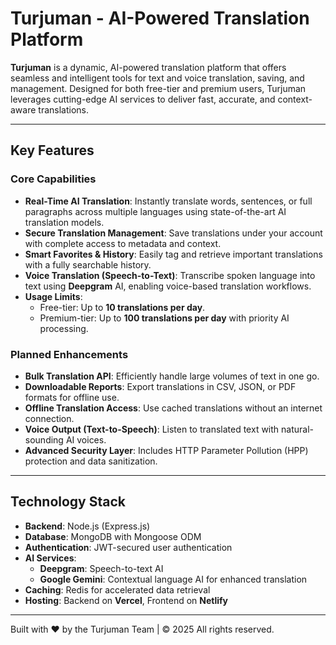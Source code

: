 # **Turjuman - AI-Powered Translation Platform**

**Turjuman** is a dynamic, AI-powered translation platform that offers seamless and intelligent tools for text and voice translation, saving, and management. Designed for both free-tier and premium users, Turjuman leverages cutting-edge AI services to deliver fast, accurate, and context-aware translations.

---

## **Key Features**

### **Core Capabilities**

- **Real-Time AI Translation**: Instantly translate words, sentences, or full paragraphs across multiple languages using state-of-the-art AI translation models.
- **Secure Translation Management**: Save translations under your account with complete access to metadata and context.
- **Smart Favorites & History**: Easily tag and retrieve important translations with a fully searchable history.
- **Voice Translation (Speech-to-Text)**: Transcribe spoken language into text using **Deepgram** AI, enabling voice-based translation workflows.
- **Usage Limits**:
  - Free-tier: Up to **10 translations per day**.
  - Premium-tier: Up to **100 translations per day** with priority AI processing.

### **Planned Enhancements**

- **Bulk Translation API**: Efficiently handle large volumes of text in one go.
- **Downloadable Reports**: Export translations in CSV, JSON, or PDF formats for offline use.
- **Offline Translation Access**: Use cached translations without an internet connection.
- **Voice Output (Text-to-Speech)**: Listen to translated text with natural-sounding AI voices.
- **Advanced Security Layer**: Includes HTTP Parameter Pollution (HPP) protection and data sanitization.

---

## **Technology Stack**

- **Backend**: Node.js (Express.js)
- **Database**: MongoDB with Mongoose ODM
- **Authentication**: JWT-secured user authentication
- **AI Services**:
  - **Deepgram**: Speech-to-text AI
  - **Google Gemini**: Contextual language AI for enhanced translation
- **Caching**: Redis for accelerated data retrieval
- **Hosting**: Backend on **Vercel**, Frontend on **Netlify**

---

Built with ❤️ by the Turjuman Team | © 2025 All rights reserved.
